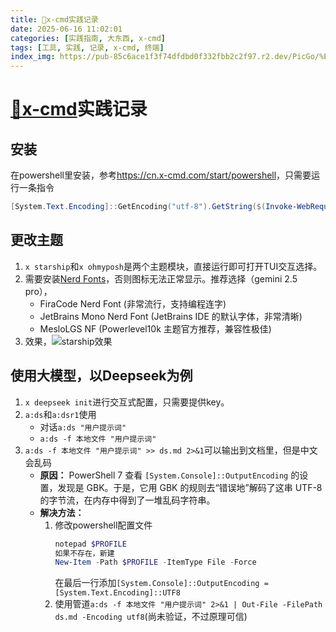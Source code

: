 ```yaml
---
title: 🐙x-cmd实践记录
date: 2025-06-16 11:02:01
categories: [实践指南, 大东西, x-cmd]
tags: [工具, 实践, 记录, x-cmd, 终端]
index_img: https://pub-85c6ace1f3f74dfdbd0f332fbb2c2f97.r2.dev/PicGo/%E7%AB%A0%E9%B1%BC.jpg
---
```


# [🐙x-cmd](https://cn.x-cmd.com/)实践记录

## 安装

在powershell里安装，参考<https://cn.x-cmd.com/start/powershell>，只需要运行一条指令
```powershell
[System.Text.Encoding]::GetEncoding("utf-8").GetString($(Invoke-WebRequest -Uri "https://get.x-cmd.com/x-cmd.ps1").RawContentStream.ToArray()) | Invoke-Expression
```
## 更改主题

1. ```x starship```和```x ohmyposh```是两个主题模块，直接运行即可打开TUI交互选择。
2. 需要安装[Nerd Fonts](https://www.nerdfonts.com/font-downloads)，否则图标无法正常显示。推荐选择（gemini 2.5 pro），
   * FiraCode Nerd Font (非常流行，支持编程连字)
   * JetBrains Mono Nerd Font (JetBrains IDE 的默认字体，非常清晰)
   * MesloLGS NF (Powerlevel10k 主题官方推荐，兼容性极佳)
3. 效果，![starship效果](https://pub-85c6ace1f3f74dfdbd0f332fbb2c2f97.r2.dev/PicGo/starship%E6%95%88%E6%9E%9C.png)

## 使用大模型，以Deepseek为例

1. ```x deepseek init```进行交互式配置，只需要提供key。
2. ```a:ds```和```a:dsr1```使用
   * 对话```a:ds "用户提示词"```
   * ```a:ds -f 本地文件 "用户提示词"```
3. ```a:ds -f 本地文件 "用户提示词" >> ds.md 2>&1```可以输出到文档里，但是中文会乱码
   * **原因：** PowerShell 7 查看 ```[System.Console]::OutputEncoding``` 的设置，发现是 GBK。于是，它用 GBK 的规则去“错误地”解码了这串 UTF-8 的字节流，在内存中得到了一堆乱码字符串。
   * **解决方法：**  
      1. 修改powershell配置文件 
         ```powershell
         notepad $PROFILE
         如果不存在，新建
         New-Item -Path $PROFILE -ItemType File -Force
         ```
         在最后一行添加```[System.Console]::OutputEncoding = [System.Text.Encoding]::UTF8```
      2. 使用管道```a:ds -f 本地文件 "用户提示词" 2>&1 | Out-File -FilePath ds.md -Encoding utf8```(尚未验证，不过原理可信)